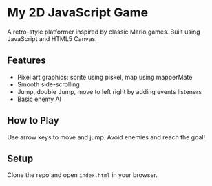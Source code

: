 # My 2D JavaScript Game

A retro-style platformer inspired by classic Mario games. Built using JavaScript and HTML5 Canvas.

## Features
- Pixel art graphics: sprite using piskel, map using mapperMate
- Smooth side-scrolling 
- Jump, double Jump, move to left right by adding events listeners
- Basic enemy AI

## How to Play
Use arrow keys to move and jump. Avoid enemies and reach the goal!

## Setup
Clone the repo and open `index.html` in your browser.